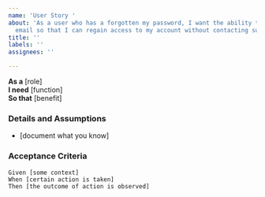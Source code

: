 ```yaml
---
name: 'User Story '
about: 'As a user who has a forgotten my password, I want the ability to rest it via
  email so that I can regain access to my account without contacting support. '
title: ''
labels: ''
assignees: ''

---
```


**As a** [role]  
 **I need** [function]  
 **So that** [benefit]  
   
 ### Details and Assumptions
 * [document what you know]
   
 ### Acceptance Criteria  
   
 ```gherkin
 Given [some context]
 When [certain action is taken]
 Then [the outcome of action is observed]
 ```
